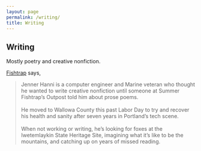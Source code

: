 ```yaml
---
layout: page
permalink: /writing/
title: Writing
---
```


## Writing

<p class="centered">Mostly poetry and creative nonfiction.</p>

<a href="https://fishtrap.org/for-wallowa-county/fishtrap-fireside/">Fishtrap</a> says,

<blockquote>Jenner Hanni is a computer engineer and Marine veteran who thought he wanted to write creative nonfiction until someone at Summer Fishtrap’s Outpost told him about prose poems. 
<br /><br />
He moved to Wallowa County this past Labor Day to try and recover his health and sanity after seven years in Portland’s tech scene. 
<br /><br />
When not working or writing, he’s looking for foxes at the Iwetemlaykin State Heritage Site, imagining what it’s like to be the mountains, and catching up on years of missed reading.</blockquote>

